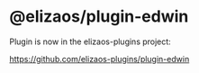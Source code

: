 # @elizaos/plugin-edwin

Plugin is now in the elizaos-plugins project:

https://github.com/elizaos-plugins/plugin-edwin
